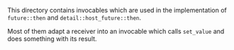 This directory contains invocables which are used in the implementation of `future::then` and `detail::host_future::then`.

Most of them adapt a receiver into an invocable which calls `set_value` and does something with its result.

